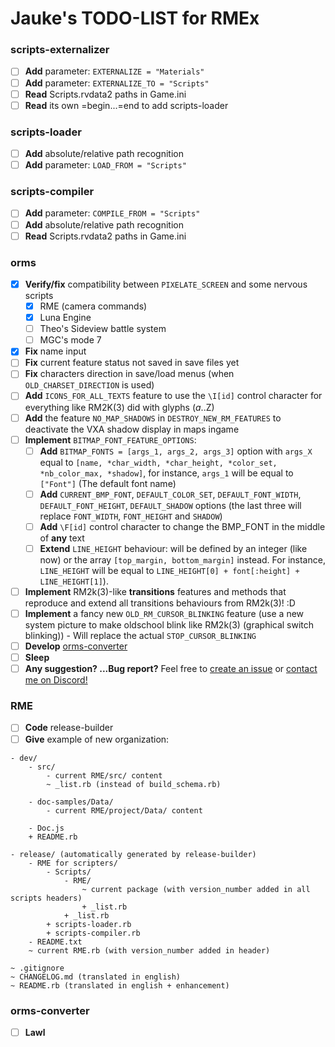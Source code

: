 # Jauke's TODO-LIST for RMEx

### scripts-externalizer

- [ ] **Add** parameter: `EXTERNALIZE = "Materials"`
- [ ] **Add** parameter: `EXTERNALIZE_TO = "Scripts"`
- [ ] **Read** Scripts.rvdata2 paths in Game.ini
- [ ] **Read** its own =begin...=end to add scripts-loader

### scripts-loader

- [ ] **Add** absolute/relative path recognition
- [ ] **Add** parameter: `LOAD_FROM = "Scripts"`

### scripts-compiler

- [ ] **Add** parameter: `COMPILE_FROM = "Scripts"`
- [ ] **Add** absolute/relative path recognition
- [ ] **Read** Scripts.rvdata2 paths in Game.ini

### orms

- [x] **Verify/fix** compatibility between `PIXELATE_SCREEN` and some nervous scripts
    - [x] RME (camera commands)
    - [x] Luna Engine
    - [ ] Theo's Sideview battle system
    - [ ] MGC's mode 7
- [x] **Fix** name input
- [ ] **Fix** current feature status not saved in save files yet
- [ ] **Fix** characters direction in save/load menus (when `OLD_CHARSET_DIRECTION` is used)
- [ ] **Add** `ICONS_FOR_ALL_TEXTS` feature to use the `\I[id]` control character for everything like RM2K(3) did with glyphs ($a..$Z)
- [ ] **Add** the feature `NO_MAP_SHADOWS` in `DESTROY_NEW_RM_FEATURES` to deactivate the VXA shadow display in maps ingame
- [ ] **Implement** `BITMAP_FONT_FEATURE_OPTIONS`:
    - [ ] **Add** `BITMAP_FONTS = [args_1, args_2, args_3]` option with `args_X` equal to `[name, *char_width, *char_height, *color_set, *nb_color_max, *shadow]`, for instance, `args_1` will be equal to `["Font"]` (The default font name)
    - [ ] **Add** `CURRENT_BMP_FONT`, `DEFAULT_COLOR_SET`, `DEFAULT_FONT_WIDTH`, `DEFAULT_FONT_HEIGHT`, `DEFAULT_SHADOW` options (the last three will replace `FONT_WIDTH`, `FONT_HEIGHT` and `SHADOW`)
    - [ ] **Add** `\F[id]` control character to change the BMP\_FONT in the middle of **any** text
    - [ ] **Extend** `LINE_HEIGHT` behaviour: will be defined by an integer (like now) or the array `[top_margin, bottom_margin]` instead.
    For instance, `LINE_HEIGHT` will be equal to `LINE_HEIGHT[0] + font[:height] + LINE_HEIGHT[1]`).
- [ ] **Implement** RM2k(3)-like **transitions** features and methods that reproduce and extend all transitions behaviours from RM2k(3)! :D
- [ ] **Implement** a fancy new `OLD_RM_CURSOR_BLINKING` feature (use a new system picture to make oldschool blink like RM2k(3) (graphical switch blinking)) - Will replace the actual `STOP_CURSOR_BLINKING`
- [ ] **Develop** [orms-converter](https://github.com/RMEx/orms-converter)
- [ ] **Sleep**
- [ ] **Any suggestion? ...Bug report?** Feel free to [create an issue](https://github.com/RMEx/orms-converter/issues) or [contact me on Discord!](https://discord.gg/yRUZcdQ)

### RME

- [ ] **Code** release-builder
- [ ] **Give** example of new organization:
```
- dev/
    - src/
        - current RME/src/ content
        ~ _list.rb (instead of build_schema.rb)

    - doc-samples/Data/
        - current RME/project/Data/ content

    - Doc.js        
    + README.rb

- release/ (automatically generated by release-builder)
    - RME for scripters/
        - Scripts/
            - RME/
                ~ current package (with version_number added in all scripts headers)
                + _list.rb
            + _list.rb
        + scripts-loader.rb
        + scripts-compiler.rb
    - README.txt
    ~ current RME.rb (with version_number added in header)

~ .gitignore
~ CHANGELOG.md (translated in english)
~ README.rb (translated in english + enhancement)
```

### orms-converter
- [ ] **Lawl**
